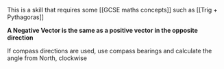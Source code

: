This is a skill that requires some [[GCSE maths concepts]] such as [[Trig + Pythagoras]] 

**A Negative Vector is the same as a positive vector in the opposite direction**

If compass directions are used, use compass bearings and calculate the angle from North, clockwise